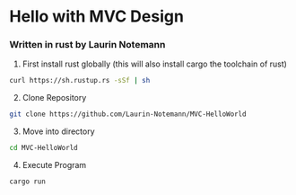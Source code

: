 # Hello <name> with MVC Design

### Written in rust by Laurin Notemann

1. First install rust globally (this will also install cargo the toolchain of rust)
```bash
curl https://sh.rustup.rs -sSf | sh
```

2. Clone Repository
```bash
git clone https://github.com/Laurin-Notemann/MVC-HelloWorld
```

3. Move into directory
```bash
cd MVC-HelloWorld
```

4. Execute Program
```bash
cargo run
```
